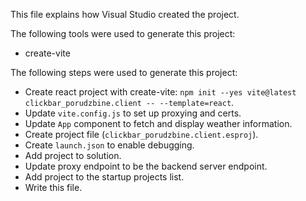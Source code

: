 This file explains how Visual Studio created the project.

The following tools were used to generate this project:
- create-vite

The following steps were used to generate this project:
- Create react project with create-vite: `npm init --yes vite@latest clickbar_porudzbine.client -- --template=react`.
- Update `vite.config.js` to set up proxying and certs.
- Update `App` component to fetch and display weather information.
- Create project file (`clickbar_porudzbine.client.esproj`).
- Create `launch.json` to enable debugging.
- Add project to solution.
- Update proxy endpoint to be the backend server endpoint.
- Add project to the startup projects list.
- Write this file.
